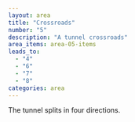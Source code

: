 ```yaml
---
layout: area
title: "Crossroads"
number: "5"
description: "A tunnel crossroads"
area_items: area-05-items
leads_to:
  - "4"
  - "6"
  - "7"
  - "8"
categories: area
---
```


The tunnel splits in four directions.
